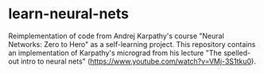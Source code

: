 # learn-neural-nets
Reimplementation of code from Andrej Karpathy's course "Neural Networks: Zero to Hero" as a self-learning project. This repository contains an implementation of Karpathy's micrograd from his lecture "The spelled-out intro to neural nets" (https://www.youtube.com/watch?v=VMj-3S1tku0).

